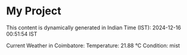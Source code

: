 # My Project

This content is dynamically generated in Indian Time (IST): 2024-12-16 00:51:54 IST


Current Weather in Coimbatore:
Temperature: 21.88 °C
Condition: mist
